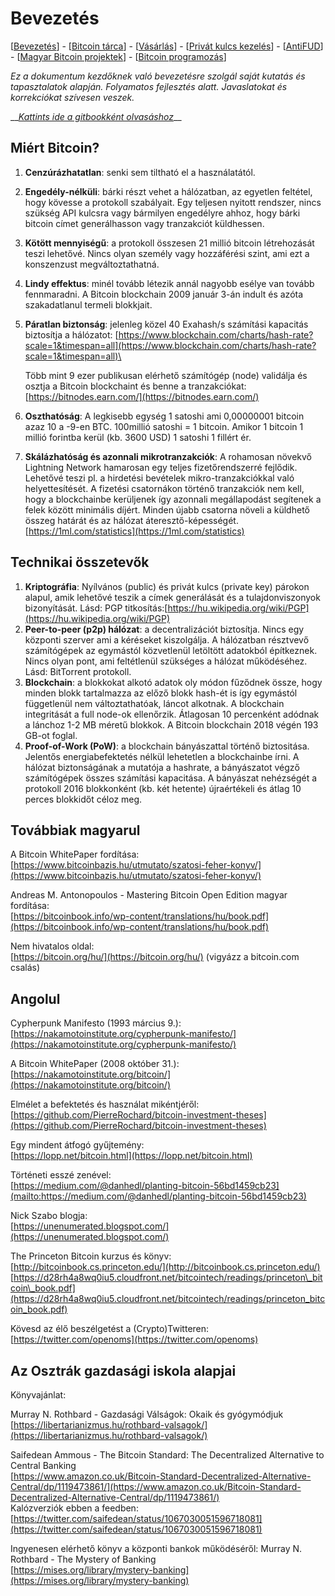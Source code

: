 # Bevezetés

\[[Bevezetés](README.md)\] - \[[Bitcoin tárca](tarca.md)\] - \[[Vásárlás](vasarlas.md)\] - \[[Privát kulcs kezelés](private_key_management.md)\] - \[[AntiFUD](antifud.md)\] - \[[Magyar Bitcoin projektek](magyarok.md)\] - \[[Bitcoin programozás](programozas.md)\]

_Ez a dokumentum kezdőknek való bevezetésre szolgál saját kutatás és tapasztalatok alapján. Folyamatos fejlesztés alatt. Javaslatokat és korrekciókat szívesen veszek._

\_\_[_Kattints ide a gitbookként olvasáshoz_](https://openoms.gitbook.io/bitcoinmagyarul/)\_\_

## Miért Bitcoin?

1. **Cenzúrázhatatlan**: senki sem tiltható el a használatától.
2. **Engedély-nélküli**: bárki részt vehet a hálózatban, az egyetlen feltétel, hogy kövesse a protokoll szabályait. Egy teljesen nyitott rendszer, nincs szükség API kulcsra vagy bármilyen engedélyre ahhoz, hogy bárki bitcoin címet generálhasson vagy tranzakciót küldhessen.
3. **Kötött mennyiségű**: a protokoll összesen 21 millió bitcoin létrehozását teszi lehetővé. Nincs olyan személy vagy hozzáférési szint, ami ezt a konszenzust megváltoztathatná.
4. **Lindy effektus**: minél tovább létezik annál nagyobb esélye van tovább fennmaradni. A Bitcoin blockchain 2009 január 3-án indult és azóta szakadatlanul termeli blokkjait.
5. **Páratlan biztonság**: jelenleg közel 40 Exahash/s számítási kapacitás biztosítja a hálózatot: [https://www.blockchain.com/charts/hash-rate?scale=1&timespan=all](https://www.blockchain.com/charts/hash-rate?scale=1&timespan=all)\

   Több mint 9 ezer publikusan elérhető számítógép \(node\) validálja és osztja a Bitcoin blockchaint és benne a tranzakciókat: [https://bitnodes.earn.com/](https://bitnodes.earn.com/)

6. **Oszthatóság**: A legkisebb egység 1 satoshi ami 0,00000001 bitcoin azaz 10 a -9-en BTC. 100millió satoshi = 1 bitcoin. Amikor 1 bitcoin 1 millió forintba kerül \(kb. 3600 USD\) 1 satoshi 1 fillért ér.
7. **Skálázhatóság és azonnali mikrotranzakciók**: A rohamosan növekvő Lightning Network hamarosan egy teljes fizetőrendszerré fejlődik. Lehetővé teszi pl. a  hirdetési bevételek mikro-tranzakciókkal való helyettesítését. A fizetési csatornákon történő tranzakciók nem kell, hogy a blockchainbe kerüljenek így azonnali megállapodást segítenek a felek között minimális díjért. Minden újabb csatorna növeli a küldhető összeg határát és az hálózat áteresztő-képességét. [https://1ml.com/statistics](https://1ml.com/statistics)

## Technikai összetevők

1. **Kriptográfia**: Nyílvános \(public\) és privát kulcs \(private key\) párokon alapul, amik lehetővé teszik a címek generálását és a tulajdonviszonyok bizonyítását. Lásd: PGP titkosítás:[https://hu.wikipedia.org/wiki/PGP](https://hu.wikipedia.org/wiki/PGP)
2. **Peer-to-peer \(p2p\) hálózat**: a decentralizációt biztosítja. Nincs egy központi szerver ami a kéréseket kiszolgálja. A hálózatban résztvevő számítógépek az egymástól közvetlenül letöltött adatokból építkeznek. Nincs olyan pont, ami feltétlenül szükséges a hálózat működéséhez. Lásd: BitTorrent protokoll.
3. **Blockchain**: a blokkokat alkotó adatok oly módon fűződnek össze, hogy minden blokk tartalmazza az előző blokk hash-ét is így egymástól függetlenül nem változtathatóak, láncot alkotnak. A blockchain integritását a full node-ok ellenőrzik. Átlagosan 10 percenként adódnak a lánchoz 1-2 MB méretű blokkok. A Bitcoin blockchain 2018 végén 193 GB-ot foglal.
4. **Proof-of-Work \(PoW\)**: a blockchain bányászattal történő biztositása. Jelentős energiabefektetés nélkül lehetetlen a blockchainbe írni. A hálózat biztonságának a mutatója a hashrate, a bányászatot végző számítógépek összes számítási kapacitása. A bányászat nehézségét a protokoll 2016 blokkonként \(kb. két hetente\) újraértékeli és átlag 10 perces blokkidőt céloz meg.

## Továbbiak magyarul

A Bitcoin WhitePaper fordítása:  
[https://www.bitcoinbazis.hu/utmutato/szatosi-feher-konyv/](https://www.bitcoinbazis.hu/utmutato/szatosi-feher-konyv/)

Andreas M. Antonopoulos - Mastering Bitcoin Open Edition magyar fordítása:  
[https://bitcoinbook.info/wp-content/translations/hu/book.pdf](https://bitcoinbook.info/wp-content/translations/hu/book.pdf)

Nem hivatalos oldal:  
[https://bitcoin.org/hu/](https://bitcoin.org/hu/) \(vigyázz a bitcoin.com csalás\)

## Angolul

Cypherpunk Manifesto \(1993 március 9.\):  
[https://nakamotoinstitute.org/cypherpunk-manifesto/](https://nakamotoinstitute.org/cypherpunk-manifesto/)

A Bitcoin WhitePaper \(2008 október 31.\):  
[https://nakamotoinstitute.org/bitcoin/](https://nakamotoinstitute.org/bitcoin/)

Elmélet a befektetés és használat mikéntjéről:  
[https://github.com/PierreRochard/bitcoin-investment-theses](https://github.com/PierreRochard/bitcoin-investment-theses)

Egy mindent átfogó gyűjtemény:  
[https://lopp.net/bitcoin.html](https://lopp.net/bitcoin.html)

Történeti esszé zenével:  
[https://medium.com/@danhedl/planting-bitcoin-56bd1459cb23](mailto:https://medium.com/@danhedl/planting-bitcoin-56bd1459cb23)

Nick Szabo blogja:  
[https://unenumerated.blogspot.com/](https://unenumerated.blogspot.com/)

The Princeton Bitcoin kurzus és könyv:  
[http://bitcoinbook.cs.princeton.edu/](http://bitcoinbook.cs.princeton.edu/) [https://d28rh4a8wq0iu5.cloudfront.net/bitcointech/readings/princeton\_bitcoin\_book.pdf](https://d28rh4a8wq0iu5.cloudfront.net/bitcointech/readings/princeton_bitcoin_book.pdf)

Kövesd az élő beszélgetést a \(Crypto\)Twitteren:  
[https://twitter.com/openoms](https://twitter.com/openoms)

## Az Osztrák gazdasági iskola alapjai

Könyvajánlat:

Murray N. Rothbard - Gazdasági Válságok: Okaik és gyógymódjuk  
[https://libertarianizmus.hu/rothbard-valsagok/](https://libertarianizmus.hu/rothbard-valsagok/)

Saifedean Ammous - The Bitcoin Standard: The Decentralized Alternative to Central Banking  
[https://www.amazon.co.uk/Bitcoin-Standard-Decentralized-Alternative-Central/dp/1119473861/](https://www.amazon.co.uk/Bitcoin-Standard-Decentralized-Alternative-Central/dp/1119473861/)  
Kalózverziók ebben a feedben:  
[https://twitter.com/saifedean/status/1067030051596718081](https://twitter.com/saifedean/status/1067030051596718081)

Ingyenesen elérhető könyv a központi bankok működéséről: Murray N. Rothbard - The Mystery of Banking  
[https://mises.org/library/mystery-banking](https://mises.org/library/mystery-banking)

